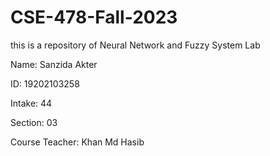 # CSE-478-Fall-2023
this is a repository of Neural Network and Fuzzy System Lab

Name: Sanzida Akter

ID: 19202103258

Intake: 44

Section: 03

Course Teacher: Khan Md Hasib
